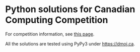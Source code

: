 # Python solutions for Canadian Computing Competition

For competition information, see [this page](https://cemc.uwaterloo.ca/resources/past-contests?grade=All&academic_year=All&contest_category=29).

All the solutions are tested using PyPy3 under https://dmoj.ca.